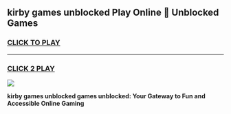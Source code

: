 
## kirby games unblocked Play Online 👋 Unblocked Games
<h3>
<a href="https://premium.freeplayer.one?title=kirby_games_unblocked&ref=19F">CLICK TO PLAY</a></h3>
<hr>

<h3>
<a href="https://premium.freeplayer.one?title=kirby_games_unblocked&ref=19F">CLICK 2 PLAY</a>
  
</h3>

<a href="https://premium.freeplayer.one?title=kirby_games_unblocked&ref=19F"><img src="https://clearcache.store/games.png"></a>


**kirby games unblocked games unblocked: Your Gateway to Fun and Accessible Online Gaming**
